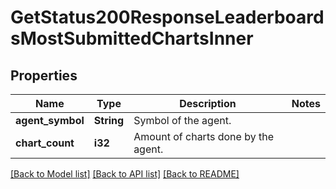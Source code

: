 # GetStatus200ResponseLeaderboardsMostSubmittedChartsInner

## Properties

Name | Type | Description | Notes
------------ | ------------- | ------------- | -------------
**agent_symbol** | **String** | Symbol of the agent. | 
**chart_count** | **i32** | Amount of charts done by the agent. | 

[[Back to Model list]](../README.md#documentation-for-models) [[Back to API list]](../README.md#documentation-for-api-endpoints) [[Back to README]](../README.md)


